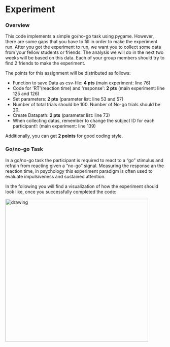 # Experiment

### Overview

This code implements a simple go/no-go task using pygame. However, there are some gaps that you have to fill in order to make the experiment run. After you got the experiment to run, we want you to collect some data from your fellow students or friends. The analysis we will do in the next two weeks will be based on this data. Each of your group members should try to find 2 friends to make the experiment.

The points for this assignment will be distributed as follows:
- Function to save Data as csv-file: **4 pts** (main experiment: line 76)
- Code for 'RT'(reaction time) and 'response': **2 pts** (main experiment: line 125 and 126)
- Set parameters: **2 pts** (parameter list: line 53 and 57)
- Number of total trials should be 100. Number of No-go trials should be 20.
- Create Datapath: **2 pts** (parameter list: line 73)
- When collecting datas, remember to change the subject ID for each participant!: (main experiment: line 139)

Additionally, you can get **2 points** for good coding style.

### Go/no-go Task

In a go/no-go task the participant is required to react to a “go” stimulus and refrain from reacting given a “no-go” signal. Measuring the response an the reaction time, in psychology this experiment paradigm is often used to evaluate impulsiveness and sustained attention.

In the following you will find a visualization of how the experiment should look like, once you successfully completed the code:

<img src="go-nogo.png" alt="drawing" width="450"/>
